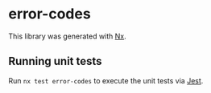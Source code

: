 # error-codes

This library was generated with [Nx](https://nx.dev).

## Running unit tests

Run `nx test error-codes` to execute the unit tests via [Jest](https://jestjs.io).
